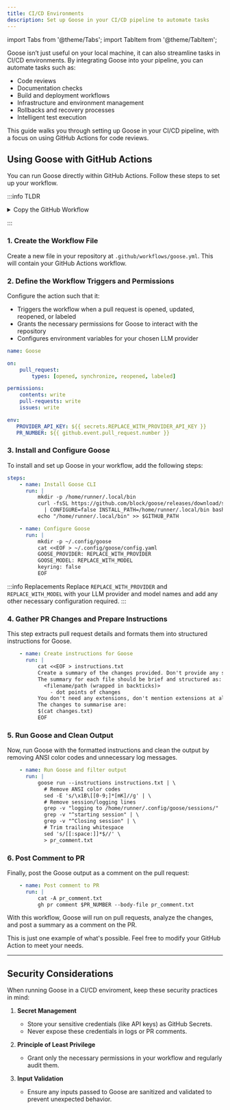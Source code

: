 ```yaml
---
title: CI/CD Environments
description: Set up Goose in your CI/CD pipeline to automate tasks
---
```


import Tabs from '@theme/Tabs';
import TabItem from '@theme/TabItem';

Goose isn’t just useful on your local machine, it can also streamline tasks in CI/CD environments. By integrating Goose into your pipeline, you can automate tasks such as:

- Code reviews
- Documentation checks
- Build and deployment workflows
- Infrastructure and environment management
- Rollbacks and recovery processes
- Intelligent test execution

This guide walks you through setting up Goose in your CI/CD pipeline, with a focus on using GitHub Actions for code reviews.


## Using Goose with GitHub Actions
You can run Goose directly within GitHub Actions. Follow these steps to set up your workflow.

:::info TLDR
<details>
   <summary>Copy the GitHub Workflow</summary>
   
   ```yaml title="goose.yml"

   name: Goose

   on:
      pull_request:
         types: [opened, synchronize, reopened, labeled]

   permissions:
      contents: write
      pull-requests: write
      issues: write

   env:
      PROVIDER_API_KEY: ${{ secrets.REPLACE_WITH_PROVIDER_API_KEY }}
      PR_NUMBER: ${{ github.event.pull_request.number }}

   jobs:
      goose-comment:
         runs-on: ubuntu-latest

         steps:
               - name: Check out repository
               uses: actions/checkout@v4
               with:
                     fetch-depth: 0

               - name: Gather PR information
               run: |
                     {
                     echo "# Files Changed"
                     gh pr view $PR_NUMBER --json files \
                        -q '.files[] | "* " + .path + " (" + (.additions|tostring) + " additions, " + (.deletions|tostring) + " deletions)"'
                     echo ""
                     echo "# Changes Summary"
                     gh pr diff $PR_NUMBER
                     } > changes.txt

               - name: Install Goose CLI
               run: |
                     mkdir -p /home/runner/.local/bin
                     curl -fsSL https://github.com/block/goose/releases/download/stable/download_cli.sh \
                     | CONFIGURE=false INSTALL_PATH=/home/runner/.local/bin bash
                     echo "/home/runner/.local/bin" >> $GITHUB_PATH

               - name: Configure Goose
               run: |
                     mkdir -p ~/.config/goose
                     cat <<EOF > ~/.config/goose/config.yaml
                     GOOSE_PROVIDER: REPLACE_WITH_PROVIDER
                     GOOSE_MODEL: REPLACE_WITH_MODEL
                     keyring: false
                     EOF

               - name: Create instructions for Goose
               run: |
                     cat <<EOF > instructions.txt
                     Create a summary of the changes provided. Don't provide any session or logging details.
                     The summary for each file should be brief and structured as:
                     <filename/path (wrapped in backticks)>
                        - dot points of changes
                     You don't need any extensions, don't mention extensions at all.
                     The changes to summarise are:
                     $(cat changes.txt)
                     EOF

               - name: Test
               run: cat instructions.txt

               - name: Run Goose and filter output
               run: |
                     goose run --instructions instructions.txt | \
                     # Remove ANSI color codes
                     sed -E 's/\x1B\[[0-9;]*[mK]//g' | \
                     # Remove session/logging lines
                     grep -v "logging to /home/runner/.config/goose/sessions/" | \
                     grep -v "^starting session" | \
                     grep -v "^Closing session" | \
                     # Trim trailing whitespace
                     sed 's/[[:space:]]*$//' \
                     > pr_comment.txt

               - name: Post comment to PR
               run: |
                     cat -A pr_comment.txt
                     gh pr comment $PR_NUMBER --body-file pr_comment.txt
   ```
</details>

:::

### 1. Create the Workflow File

Create a new file in your repository at `.github/workflows/goose.yml`. This will contain your GitHub Actions workflow.

### 2. Define the Workflow Triggers and Permissions

Configure the action such that it:

- Triggers the workflow when a pull request is opened, updated, reopened, or labeled
- Grants the necessary permissions for Goose to interact with the repository
- Configures environment variables for your chosen LLM provider

```yaml
name: Goose

on:
    pull_request:
        types: [opened, synchronize, reopened, labeled]

permissions:
    contents: write
    pull-requests: write
    issues: write

env:
   PROVIDER_API_KEY: ${{ secrets.REPLACE_WITH_PROVIDER_API_KEY }}
   PR_NUMBER: ${{ github.event.pull_request.number }}
```


### 3. Install and Configure Goose

To install and set up Goose in your workflow, add the following steps:

```yaml
steps:
    - name: Install Goose CLI
      run: |
          mkdir -p /home/runner/.local/bin
          curl -fsSL https://github.com/block/goose/releases/download/stable/download_cli.sh \
            | CONFIGURE=false INSTALL_PATH=/home/runner/.local/bin bash
          echo "/home/runner/.local/bin" >> $GITHUB_PATH

    - name: Configure Goose
      run: |
          mkdir -p ~/.config/goose
          cat <<EOF > ~/.config/goose/config.yaml
          GOOSE_PROVIDER: REPLACE_WITH_PROVIDER
          GOOSE_MODEL: REPLACE_WITH_MODEL
          keyring: false
          EOF
```

:::info Replacements
Replace `REPLACE_WITH_PROVIDER` and `REPLACE_WITH_MODEL` with your LLM provider and model names and add any other necessary configuration required.
:::

### 4. Gather PR Changes and Prepare Instructions

This step extracts pull request details and formats them into structured instructions for Goose.

```yaml
    - name: Create instructions for Goose
      run: |
          cat <<EOF > instructions.txt
          Create a summary of the changes provided. Don't provide any session or logging details.
          The summary for each file should be brief and structured as:
            <filename/path (wrapped in backticks)>
              - dot points of changes
          You don't need any extensions, don't mention extensions at all.
          The changes to summarise are:
          $(cat changes.txt)
          EOF
```

### 5. Run Goose and Clean Output

Now, run Goose with the formatted instructions and clean the output by removing ANSI color codes and unnecessary log messages.

```yaml
    - name: Run Goose and filter output
      run: |
          goose run --instructions instructions.txt | \
            # Remove ANSI color codes
            sed -E 's/\x1B\[[0-9;]*[mK]//g' | \
            # Remove session/logging lines
            grep -v "logging to /home/runner/.config/goose/sessions/" | \
            grep -v "^starting session" | \
            grep -v "^Closing session" | \
            # Trim trailing whitespace
            sed 's/[[:space:]]*$//' \
            > pr_comment.txt
```

### 6. Post Comment to PR

Finally, post the Goose output as a comment on the pull request:

```yaml
    - name: Post comment to PR
      run: |
          cat -A pr_comment.txt
          gh pr comment $PR_NUMBER --body-file pr_comment.txt
```

With this workflow, Goose will run on pull requests, analyze the changes, and post a summary as a comment on the PR.

This is just one example of what's possible. Feel free to modify your GitHub Action to meet your needs.

---

## Security Considerations

When running Goose in a CI/CD enviroment, keep these security practices in mind:

1. **Secret Management**
      - Store your sensitive credentials (like API keys) as GitHub Secrets. 
      - Never expose these credentials in logs or PR comments.

2. **Principle of Least Privilege**
      - Grant only the necessary permissions in your workflow and regularly audit them.

3. **Input Validation**
      - Ensure any inputs passed to Goose are sanitized and validated to prevent unexpected behavior.
